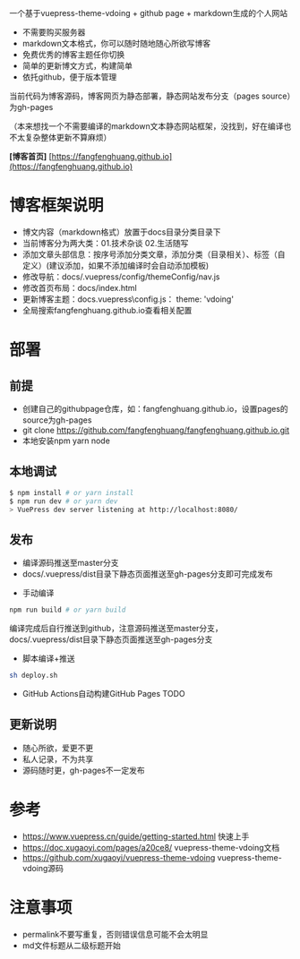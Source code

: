 一个基于vuepress-theme-vdoing + github page + markdown生成的个人网站

- 不需要购买服务器
- markdown文本格式，你可以随时随地随心所欲写博客
- 免费优秀的博客主题任你切换
- 简单的更新博文方式，构建简单
- 依托github，便于版本管理

当前代码为博客源码，博客网页为静态部署，静态网站发布分支（pages source）为gh-pages

（本来想找一个不需要编译的markdown文本静态网站框架，没找到，好在编译也不太复杂整体更新不算麻烦）

**[博客首页]** [https://fangfenghuang.github.io](https://fangfenghuang.github.io)


# 博客框架说明

* 博文内容（markdown格式）放置于docs目录分类目录下
* 当前博客分为两大类：01.技术杂谈 02.生活随写
* 添加文章头部信息：按序号添加分类文章，添加分类（目录相关）、标签（自定义）(建议添加，如果不添加编译时会自动添加模板)
* 修改导航：docs/.vuepress/config/themeConfig/nav.js
* 修改首页布局：docs/index.html
* 更新博客主题：docs\.vuepress\config.js：  theme: 'vdoing'
* 全局搜索fangfenghuang.github.io查看相关配置

# 部署

## 前提

* 创建自己的githubpage仓库，如：fangfenghuang.github.io，设置pages的source为gh-pages
* git clone https://github.com/fangfenghuang/fangfenghuang.github.io.git
* 本地安装npm yarn node

## 本地调试
```bash
$ npm install # or yarn install
$ npm run dev # or yarn dev
> VuePress dev server listening at http://localhost:8080/
```

## 发布
* 编译源码推送至master分支
* docs/.vuepress/dist目录下静态页面推送至gh-pages分支即可完成发布

- 手动编译
```bash
npm run build # or yarn build
```
编译完成后自行推送到github，注意源码推送至master分支，docs/.vuepress/dist目录下静态页面推送至gh-pages分支

- 脚本编译+推送
```bash
sh deploy.sh
```

- GitHub Actions自动构建GitHub Pages 
TODO

## 更新说明
- 随心所欲，爱更不更
- 私人记录，不为共享
- 源码随时更，gh-pages不一定发布

# 参考

+ https://www.vuepress.cn/guide/getting-started.html  快速上手
+ https://doc.xugaoyi.com/pages/a20ce8/    vuepress-theme-vdoing文档
+ https://github.com/xugaoyi/vuepress-theme-vdoing vuepress-theme-vdoing源码


# 注意事项

+ permalink不要写重复，否则错误信息可能不会太明显
+ md文件标题从二级标题开始
